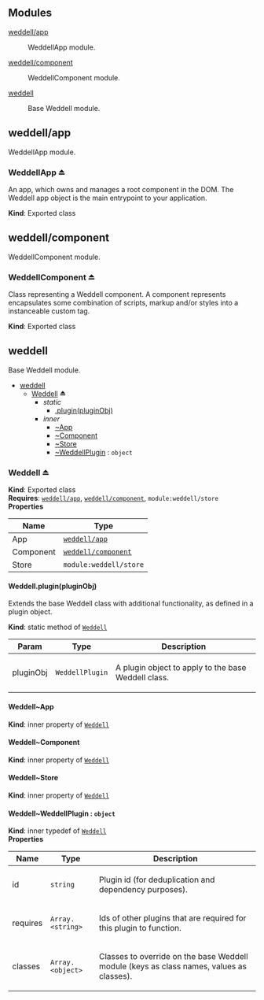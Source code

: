 ## Modules

<dl>
<dt><a href="#module_weddell/app">weddell/app</a></dt>
<dd><p>WeddellApp module.</p>
</dd>
<dt><a href="#module_weddell/component">weddell/component</a></dt>
<dd><p>WeddellComponent module.</p>
</dd>
<dt><a href="#module_weddell">weddell</a></dt>
<dd><p>Base Weddell module.</p>
</dd>
</dl>

<a name="module_weddell/app"></a>

## weddell/app
WeddellApp module.

<a name="exp_module_weddell/app--WeddellApp"></a>

### WeddellApp ⏏
An app, which owns and manages a root component in the DOM. The Weddell app object is the main entrypoint to your application.

**Kind**: Exported class  
<a name="module_weddell/component"></a>

## weddell/component
WeddellComponent module.

<a name="exp_module_weddell/component--WeddellComponent"></a>

### WeddellComponent ⏏
Class representing a Weddell component. A component represents encapsulates some combination of scripts, markup and/or styles into a instanceable custom tag.

**Kind**: Exported class  
<a name="module_weddell"></a>

## weddell
Base Weddell module.


* [weddell](#module_weddell)
    * [Weddell](#exp_module_weddell--Weddell) ⏏
        * _static_
            * [.plugin(pluginObj)](#module_weddell--Weddell.plugin)
        * _inner_
            * [~App](#module_weddell--Weddell..App)
            * [~Component](#module_weddell--Weddell..Component)
            * [~Store](#module_weddell--Weddell..Store)
            * [~WeddellPlugin](#module_weddell--Weddell..WeddellPlugin) : <code>object</code>

<a name="exp_module_weddell--Weddell"></a>

### Weddell ⏏
**Kind**: Exported class  
**Requires**: [<code>weddell/app</code>](#module_weddell/app), [<code>weddell/component</code>](#module_weddell/component), <code>module:weddell/store</code>  
**Properties**

<table>
  <thead>
    <tr>
      <th>Name</th><th>Type</th>
    </tr>
  </thead>
  <tbody>
<tr>
    <td>App</td><td><code><a href="#module_weddell/app">weddell/app</a></code></td>
    </tr><tr>
    <td>Component</td><td><code><a href="#module_weddell/component">weddell/component</a></code></td>
    </tr><tr>
    <td>Store</td><td><code>module:weddell/store</code></td>
    </tr>  </tbody>
</table>

<a name="module_weddell--Weddell.plugin"></a>

#### Weddell.plugin(pluginObj)
Extends the base Weddell class with additional functionality, as defined in a plugin object.

**Kind**: static method of [<code>Weddell</code>](#exp_module_weddell--Weddell)  
<table>
  <thead>
    <tr>
      <th>Param</th><th>Type</th><th>Description</th>
    </tr>
  </thead>
  <tbody>
<tr>
    <td>pluginObj</td><td><code>WeddellPlugin</code></td><td><p>A plugin object to apply to the base Weddell class.</p>
</td>
    </tr>  </tbody>
</table>

<a name="module_weddell--Weddell..App"></a>

#### Weddell~App
**Kind**: inner property of [<code>Weddell</code>](#exp_module_weddell--Weddell)  
<a name="module_weddell--Weddell..Component"></a>

#### Weddell~Component
**Kind**: inner property of [<code>Weddell</code>](#exp_module_weddell--Weddell)  
<a name="module_weddell--Weddell..Store"></a>

#### Weddell~Store
**Kind**: inner property of [<code>Weddell</code>](#exp_module_weddell--Weddell)  
<a name="module_weddell--Weddell..WeddellPlugin"></a>

#### Weddell~WeddellPlugin : <code>object</code>
**Kind**: inner typedef of [<code>Weddell</code>](#exp_module_weddell--Weddell)  
**Properties**

<table>
  <thead>
    <tr>
      <th>Name</th><th>Type</th><th>Description</th>
    </tr>
  </thead>
  <tbody>
<tr>
    <td>id</td><td><code>string</code></td><td><p>Plugin id (for deduplication and dependency purposes).</p>
</td>
    </tr><tr>
    <td>requires</td><td><code>Array.&lt;string&gt;</code></td><td><p>Ids of other plugins that are required for this plugin to function.</p>
</td>
    </tr><tr>
    <td>classes</td><td><code>Array.&lt;object&gt;</code></td><td><p>Classes to override on the base Weddell module (keys as class names, values as classes).</p>
</td>
    </tr>  </tbody>
</table>

